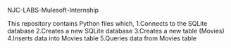 NJC-LABS-Mulesoft-Internship

This repository contains Python files which,
1.Connects to the SQLite database 
2.Creates a new SQLite database 
3.Creates a new table (Movies)
4.Inserts data into Movies table
5.Queries data from Movies table
